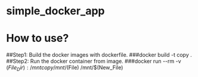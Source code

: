 # simple_docker_app
# How to use?
##Step1: Build the docker images with dockerfile.
###docker build -t copy .
##Step2: Run the docker container from image.
###docker run --rm -v $(File_Dir):/mnt copy /mnt/$(File) /mnt/$(New_File)
